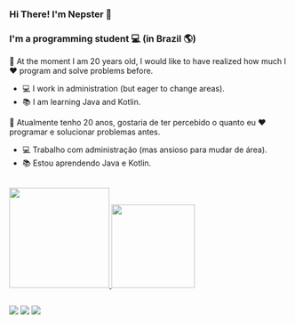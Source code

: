 ### Hi There! I'm Nepster 👋 

### I'm a programming student  💻 (in Brazil 🌎)

<p> 👤 At the moment I am 20 years old, I would like to have realized how much I ❤️ program and solve problems before.
  
- 💻 I work in administration (but eager to change areas).
- 📚 I am learning Java and Kotlin.

<p> 👤 Atualmente tenho 20 anos, gostaria de ter percebido o quanto eu ❤️ programar e solucionar problemas antes.
  
- 💻 Trabalho com administração (mas ansioso para mudar de área).
- 📚 Estou aprendendo Java e Kotlin.
<h2></h2>  
  <div>
  <a href="https://github.com/rafaballerini">
  <img height="180em" src="https://github-readme-stats.vercel.app/api?username=NepsterBR&amp;show_icons=true&amp;theme=dark&amp;include_all_commits=true&amp;count_private=true">
  <img height="150em" src="https://github-readme-stats.vercel.app/api/top-langs/?username=NepsterBR&amp;layout=compact&amp;langs_count=7&amp;theme=dark" >
</a></div>
<h2></h2>
<div>
  <a href="https://discord.gg/7RA7PZ9yrM" target="_blank"><img src="https://img.shields.io/badge/Discord-7289DA?style=for-the-badge&amp;logo=discord&amp;logoColor=white" target="_blank"></a>
  <a href="mailto:gabrielnepster1@gmail.com"><img src="https://img.shields.io/badge/-Gmail-%23333?style=for-the-badge&amp;logo=gmail&amp;logoColor=white" style="max-width:100%;"></a>
  <a href="https://www.linkedin.com/in/gabriel-ferreira-97220b1aa/" target="_blank"><img src="https://img.shields.io/badge/-LinkedIn-%230077B5?style=for-the-badge&amp;logo=linkedin&amp;logoColor=white" target="_blank"></a>
  </div>
